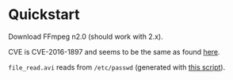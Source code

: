 # Quickstart

Download FFmpeg n2.0 (should work with 2.x).

CVE is CVE-2016-1897 and seems to be the same as found [here](https://hackerone.com/reports/1062888).

`file_read.avi` reads from `/etc/passwd` (generated with [this script](https://github.com/swisskyrepo/PayloadsAllTheThings/tree/master/Upload%20Insecure%20Files/CVE%20Ffmpeg%20HLS)).

